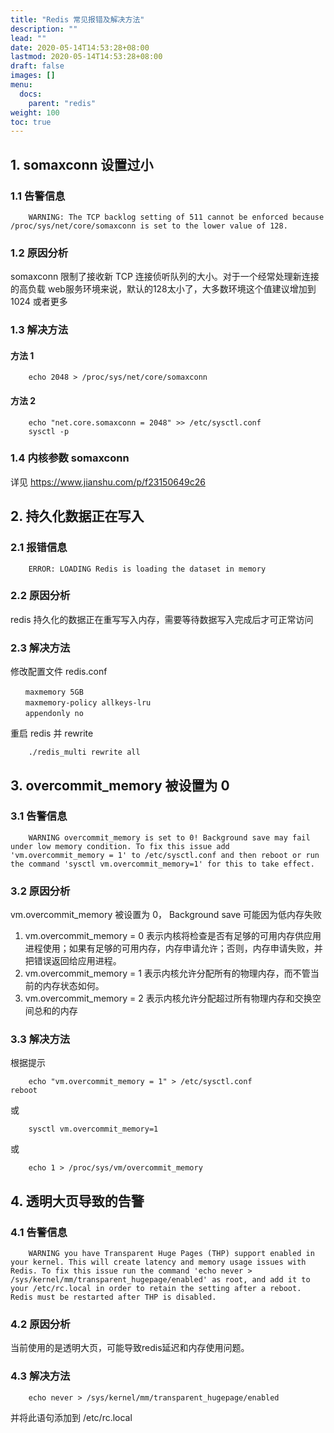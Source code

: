 ```yaml
---
title: "Redis 常见报错及解决方法"
description: ""
lead: ""
date: 2020-05-14T14:53:28+08:00
lastmod: 2020-05-14T14:53:28+08:00
draft: false
images: []
menu: 
  docs:
    parent: "redis"
weight: 100
toc: true
---
```


## 1. somaxconn 设置过小 

### 1.1 告警信息

```
    WARNING: The TCP backlog setting of 511 cannot be enforced because /proc/sys/net/core/somaxconn is set to the lower value of 128.
```

### 1.2 原因分析

somaxconn 限制了接收新 TCP 连接侦听队列的大小。对于一个经常处理新连接的高负载 web服务环境来说，默认的128太小了，大多数环境这个值建议增加到 1024 或者更多

### 1.3 解决方法

#### 方法 1

``` 
    echo 2048 > /proc/sys/net/core/somaxconn
```

#### 方法 2

```
    echo "net.core.somaxconn = 2048" >> /etc/sysctl.conf
    sysctl -p
```

### 1.4 内核参数 somaxconn

详见 https://www.jianshu.com/p/f23150649c26


## 2. 持久化数据正在写入

### 2.1 报错信息

```
    ERROR: LOADING Redis is loading the dataset in memory
```

### 2.2 原因分析

redis 持久化的数据正在重写写入内存，需要等待数据写入完成后才可正常访问

### 2.3 解决方法

修改配置文件 redis.conf

```
　　maxmemory 5GB
　　maxmemory-policy allkeys-lru
　　appendonly no
```

重启 redis 并 rewrite

```
    ./redis_multi rewrite all
```

## 3. overcommit_memory 被设置为 0

### 3.1 告警信息

```
    WARNING overcommit_memory is set to 0! Background save may fail under low memory condition. To fix this issue add 'vm.overcommit_memory = 1' to /etc/sysctl.conf and then reboot or run the command 'sysctl vm.overcommit_memory=1' for this to take effect.
```

### 3.2 原因分析

vm.overcommit_memory 被设置为 0， Background save 可能因为低内存失败

1. vm.overcommit_memory = 0 表示内核将检查是否有足够的可用内存供应用进程使用；如果有足够的可用内存，内存申请允许；否则，内存申请失败，并把错误返回给应用进程。
2. vm.overcommit_memory = 1 表示内核允许分配所有的物理内存，而不管当前的内存状态如何。
3. vm.overcommit_memory = 2 表示内核允许分配超过所有物理内存和交换空间总和的内存

### 3.3 解决方法

根据提示

```
    echo "vm.overcommit_memory = 1" > /etc/sysctl.conf
reboot
```

或

```
    sysctl vm.overcommit_memory=1
```

或

```
    echo 1 > /proc/sys/vm/overcommit_memory
```

## 4. 透明大页导致的告警

### 4.1 告警信息

```
    WARNING you have Transparent Huge Pages (THP) support enabled in your kernel. This will create latency and memory usage issues with Redis. To fix this issue run the command 'echo never > /sys/kernel/mm/transparent_hugepage/enabled' as root, and add it to your /etc/rc.local in order to retain the setting after a reboot. Redis must be restarted after THP is disabled.
```

### 4.2 原因分析

当前使用的是透明大页，可能导致redis延迟和内存使用问题。

### 4.3 解决方法

```
    echo never > /sys/kernel/mm/transparent_hugepage/enabled
```

并将此语句添加到 /etc/rc.local


